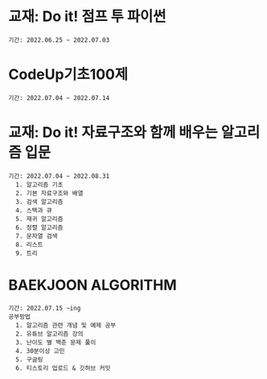 # 교재: Do it! 점프 투 파이썬
    기간: 2022.06.25 ~ 2022.07.03
# CodeUp기초100제
    기간: 2022.07.04 ~ 2022.07.14
# 교재: Do it! 자료구조와 함께 배우는 알고리즘 입문
    기간: 2022.07.04 ~ 2022.08.31
      1. 알고리즘 기초 
      2. 기본 자료구조와 배열
      3. 검색 알고리즘
      4. 스택과 큐
      5. 재귀 알고리즘
      6. 정렬 알고리즘
      7. 문자열 검색
      8. 리스트
      9. 트리
# BAEKJOON ALGORITHM 
    기간: 2022.07.15 ~ing
    공부방법
      1. 알고리즘 관련 개념 및 예제 공부 
      2. 유튜브 알고리즘 강의
      3. 난이도 별 백준 문제 풀이
      4. 30분이상 고민 
      5. 구글링
      6. 티스토리 업로드 & 깃허브 커밋
